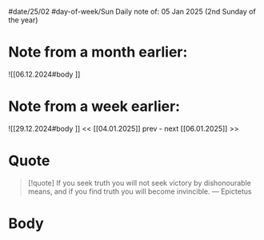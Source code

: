 
#date/25/02
#day-of-week/Sun
Daily note of: 05 Jan 2025 (2nd Sunday of the year)

# Note from a month earlier:
![[06.12.2024#body ]]

# Note from a week earlier:
![[29.12.2024#body ]]
 << [[04.01.2025]] prev - next [[06.01.2025]] >>
# Quote

> [!quote] If you seek truth you will not seek victory by dishonourable means, and if you find truth you will become invincible.
> — Epictetus
# Body

